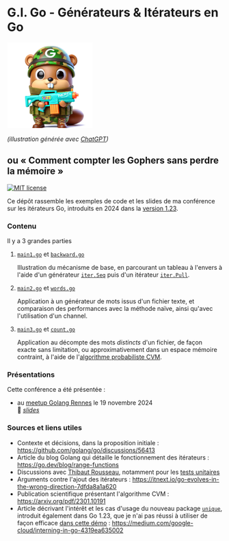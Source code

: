 # G.I. Go - Générateurs & Itérateurs en Go

<img alt="Illustration de gentil G.I. Gopher" src="./slides/images/gi%20gopher.png" width="200px" /> <!-- markdownlint-disable-line MD033: inline HTML required for scaling images -->

_(illustration générée avec [ChatGPT](https://chatgpt.com/))_ <!-- markdownlint-disable-line MD036: this is italics on purpose -->

## ou « Comment compter les Gophers sans perdre la mémoire »

[![MIT license](https://img.shields.io/badge/license-MIT-green)](LICENSE)

Ce dépôt rassemble les exemples de code et les slides de ma conférence sur les itérateurs Go, introduits en 2024 dans la [version 1.23](https://go.dev/doc/go1.23#iterators).

### Contenu

Il y a 3 grandes parties

1. [`main1.go`](./main1.go) et [`backward.go`](./backward.go)

   Illustration du mécanisme de base, en parcourant un tableau à l'envers à l'aide d'un générateur [`iter.Seq`](https://pkg.go.dev/iter#Seq) puis d'un itérateur [`iter.Pull`](https://pkg.go.dev/iter#Pull).

2. [`main2.go`](./main2.go) et [`words.go`](./words.go)

   Application à un générateur de mots issus d'un fichier texte, et comparaison des performances avec la méthode naïve, ainsi qu'avec l'utilisation d'un channel.

3. [`main3.go`](./main3.go) et [`count.go`](./count.go)

   Application au décompte des mots _distincts_ d'un fichier, de façon exacte sans limitation, ou approximativement dans un espace mémoire contraint, à l'aide de l'[algorithme probabiliste CVM](https://www.quantamagazine.org/computer-scientists-invent-an-efficient-new-way-to-count-20240516/).

### Présentations

Cette conférence a été présentée :

- au [meetup Golang Rennes](https://www.meetup.com/fr-FR/golang-rennes/events/303884251/) le 19 novembre 2024  
  🔎 [_slides_](../golang-rennes/slides/gi-go.pdf)

### Sources et liens utiles

- Contexte et décisions, dans la proposition initiale : https://github.com/golang/go/discussions/56413
- Article du blog Golang qui détaille le fonctionnement des itérateurs : https://go.dev/blog/range-functions
- Discussions avec [Thibaut Rousseau](https://github.com/Thiht), notamment pour les [tests unitaires](./backward_test.go)
- Arguments contre l'ajout des itérateurs : https://itnext.io/go-evolves-in-the-wrong-direction-7dfda8a1a620
- Publication scientifique présentant l'algorithme CVM : https://arxiv.org/pdf/2301.10191
- Article décrivant l'intérêt et les cas d'usage du nouveau package [`unique`](https://pkg.go.dev/unique), introduit également dans Go 1.23, que je n'ai pas réussi à utiliser de façon efficace [dans cette démo](https://github.com/benoitmasson/gi-go/commit/07c7482d1033e520b56cb2cb5ebac66f31ebb238) : https://medium.com/google-cloud/interning-in-go-4319ea635002
